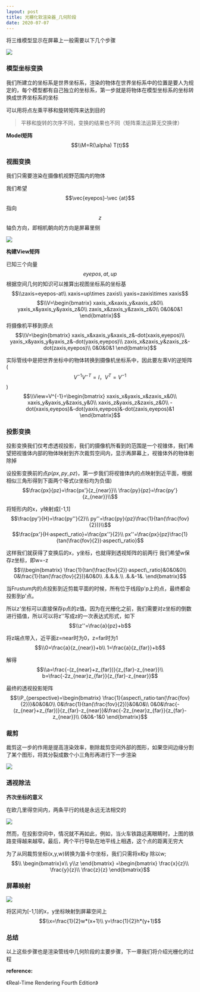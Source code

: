 ```yaml
---
layout: post
title: 光栅化软渲染器_几何阶段
date: 2020-07-07
---
```


将三维模型显示在屏幕上一般需要以下几个步骤

![](https://pic.downk.cc/item/5f0407f214195aa5946cc07c.png)

### 模型坐标变换

我们所建立的坐标系是世界坐标系，渲染的物体在世界坐标系中的位置是要人为规定的，每个模型都有自己独立的坐标系，第一步就是将物体在模型坐标系的坐标转换成世界坐标系的坐标

可以用将点左乘平移和旋转矩阵来达到目的

> 平移和旋转的次序不同，变换的结果也不同（矩阵乘法运算无交换律）

**Model矩阵**
$$\\M=R(\alpha) T(t)$$


### 视图变换

我们只需要渲染在摄像机视野范围内的物体

我们希望 $$\vec{eyepos}-\vec {at}$$指向$$z$$轴负方向，即相机朝向的方向是屏幕里侧


![](https://www.realtimerendering.com/figures/RTR4.02.04.png)

**构建View矩阵**

已知三个向量$$eyepos,at,up$$
根据空间几何的知识可以推算出视图坐标系的坐标基
$$\\zaxis=eyepos-at\\ 
xaxis=up\times zaxis\\ 
yaxis=zaxis\times xaxis$$
$$\\V=\begin{bmatrix}
xaxis_x&xaxis_y&xaxis_z&0\\
yaxis_x&yaxis_y&yaxis_z&0\\
zaxis_x&zaxis_y&zaxis_z&0\\
0&0&0&1
\end{bmatrix}$$
将摄像机平移到原点
$$\\V=\begin{bmatrix}
xaxis_x&xaxis_y&xaxis_z&-dot(xaxis,eyepos)\\
yaxis_x&yaxis_y&yaxis_z&-dot(yaxis,eyepos)\\
zaxis_x&zaxis_y&zaxis_z&-dot(zaxis,eyepos)\\
0&0&0&1
\end{bmatrix}$$


实际管线中是把世界坐标中的物体转换到摄像机坐标系中，因此要左乘V的逆矩阵($$V^{-1}V^{-T}=I，V^T=V^{-1}$$)
$$\\View=V^{-1}=\begin{bmatrix}
xaxis_x&yaxis_x&zaxis_x&0\\
xaxis_y&yaxis_y&zaxis_y&0\\
xaxis_z&yaxis_z&zaxis_z&0\\
-dot(xaxis,eyepos)&-dot(yaxis,eyepos)&-dot(zaxis,eyepos)&1
\end{bmatrix}$$

### 投影变换


投影变换我们仅考虑透视投影，我们的摄像机所看到的范围是一个视锥体，我们希望把视锥体内部的物体映射到齐次裁剪空间内，显示再屏幕上，视锥体外的物体剔除掉




<!-- 
<!-- ![](https://www.realtimerendering.com/figures/thumb/RTR4.02.05.jpg) -->
<!-- 
- 透视投影
$$\\P_{perspective}=\begin{bmatrix}
\frac{z_{near}}{n_{w}}&0&0&0\\
0&\frac{z_{far}}{n_{h}}&0&0&\\
0&0&\frac{-(z_{near}+z_{far})}{z_{far}-z_{near}}&\frac{-2z_{near}z_{far}}{z_{far}-z_{near}}\\
0&0&-1&0
\end{bmatrix}$$

- 正交投影
$$\\P_{orthographic }\begin{bmatrix}
  \frac{1}{w}&0&0&0\\
  0&\frac{1}{h}&0&0\\
  0&0&\frac{-2}{z_{far}-z_{near}}& -\frac{z_{far}+z_{near}}{z_{far}-z_{near}}\\
  0&0&0&1
\end{bmatrix}$$

在游戏中，我们常见的调整视野的方式有调节fov（field of view），分辨率（width，height），在构造投影矩阵也应使用这些参数 -->


设投影变换前的点$p(px,py,pz)$，第一步我们将视锥体内的点映射到近平面，根据相似三角形得到下面两个等式(z坐标均为负值)
$$\frac{px}{pz}=\frac{px'}{z_{near}}\\
\frac{py}{pz}=\frac{py'}{z_{near}}\\$$


将矩形内的x，y映射成[-1,1]
$$\frac{py'}{H}=\frac{py''}{2}\\
py''=\frac{py}{pz}\frac{1}{tan(\frac{fov}{2})}\\$$
$$\frac{px'}{H·aspect\_ratio}=\frac{px''}{2}\\
px''=\frac{px}{pz}\frac{1}{tan(\frac{fov}{2})·aspect\_ratio}$$

这样我们就获得了变换后的x，y坐标，也就得到透视矩阵的前两行
我们希望w保存z坐标，即w=-z
$$\\\begin{bmatrix}
  \frac{1}{tan(\frac{fov}{2})·aspect\_ratio}&0&0&0\\
  0&\frac{1}{tan(\frac{fov}{2})}&0&0\\
  .&.&.&.\\
  .&.&-1&.
\end{bmatrix}$$

当Frustum内的点投影到近剪裁平面的时候，所有位于线段p'p上的点，最终都会投影到p'点。

所以z'坐标可以直接保存p点的z值。因为在光栅化之前，我们需要对z坐标的倒数进行插值，所以可以将z''写成z的一次表达式形式，如下
$$\\z''=\frac{a}{pz}+b$$

将z端点带入，近平面z=near时为0，z=far时为1
$$\\0=\frac{a}{z_{near}}+b\\
1=\frac{a}{z_{far}}+b$$

解得
$$\\a=\frac{-(z_{near}+z_{far})}{z_{far}-z_{near}}\\
b=\frac{-2z_{near}z_{far}}{z_{far}-z_{near}}$$

最终的透视投影矩阵
$$\\P_{perspective}=\begin{bmatrix}
\frac{1}{aspect\_ratio·tan(\frac{fov}{2})}&0&0&0\\
0&\frac{1}{tan(\frac{fov}{2})}&0&0&\\
0&0&\frac{-(z_{near}+z_{far})}{z_{far}-z_{near}}&\frac{-2z_{near}z_{far}}{z_{far}-z_{near}}\\
0&0&-1&0
\end{bmatrix}$$

### 裁剪

裁剪这一步的作用是提高渲染效率，剔除裁剪空间外部的图形，如果空间边缘分割了某个图形，将其分裂成数个小三角形再进行下一步渲染

![](https://www.realtimerendering.com/figures/thumb/RTR4.02.06.jpg)


### 透视除法

**齐次坐标的意义**

在欧几里得空间内，两条平行的线是永远无法相交的

![](http://www.songho.ca/math/homogeneous/files/railroad.jpg)

然而，在投影空间中，情况就不再如此，例如，当火车铁路远离眼睛时，上图的铁路变得越来越窄。最后，两个平行导轨在地平线上相遇，这个点的距离无穷大

为了从同裁剪坐标(x,y,w)转换为笛卡尔坐标，我们只需将x和y 除以w;
$$\\
\begin{bmatrix}x\\
y\\z
 \end{bmatrix}  
=\begin{bmatrix} 
\frac{x}{z}\\
\frac{y}{z}\\
\frac{z}{z}
\end{bmatrix}$$




### 屏幕映射

![](https://www.realtimerendering.com/figures/thumb/RTR4.02.07.jpg)



将区间为[-1,1]的x，y坐标映射到屏幕空间上
$$\\x=\frac{1}{2}w*(x+1)\\
y=\frac{1}{2}h*(y+1)$$


### 总结

以上这些步骤也是渲染管线中几何阶段的主要步骤，下一章我们将介绍光栅化的过程

<!-- 
>遇到的问题:
MVP不做透视除法显示正常，
MV^-1^P做透视除法显示正常 -->



**reference:**

《Real-Time Rendering Fourth Edition》
